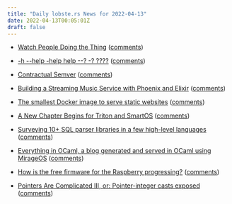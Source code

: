 ```yaml
---
title: "Daily lobste.rs News for 2022-04-13"
date: 2022-04-13T00:05:01Z
draft: false
---
```






- [Watch People Doing the Thing](https://earthly.dev/blog/golang-streamers/)
  ([comments](https://lobste.rs/s/mls3ve/watch_people_doing_thing))



- [-h --help -help help --? -? ????](https://blog.craftyguy.net/cmdline-help/)
  ([comments](https://lobste.rs/s/9e7yoy/h_help_help_help))



- [Contractual Semver](https://github.com/pschanely/contractual-semver)
  ([comments](https://lobste.rs/s/vr7m10/contractual_semver))



- [Building a Streaming Music Service with Phoenix and Elixir](https://lofi.limo/blog/building-a-streaming-music-service-with-phoenix-and-elixir)
  ([comments](https://lobste.rs/s/brqjad/building_streaming_music_service_with))



- [The smallest Docker image to serve static websites](https://lipanski.com/posts/smallest-docker-image-static-website)
  ([comments](https://lobste.rs/s/aqvntj/smallest_docker_image_serve_static))



- [A New Chapter Begins for Triton and SmartOS](https://www.joyent.com/blog/a-new-chapter-begins-for-triton-and-smartos)
  ([comments](https://lobste.rs/s/jhoah7/new_chapter_begins_for_triton_smartos))



- [Surveying 10+ SQL parser libraries in a few high-level languages](https://datastation.multiprocess.io/blog/2022-04-11-sql-parsers.html)
  ([comments](https://lobste.rs/s/x216bf/surveying_10_sql_parser_libraries_few))



- [Everything in OCaml, a blog generated and served in OCaml using MirageOS](https://blog.osau.re/articles/blog_requiem.html)
  ([comments](https://lobste.rs/s/zuptuc/everything_ocaml_blog_generated_served))



- [How is the free firmware for the Raspberry progressing?](https://gwolf.org/2022/04/how-is-the-free-firmware-for-the-raspberry-progressing.html)
  ([comments](https://lobste.rs/s/6dwhha/how_is_free_firmware_for_raspberry))



- [Pointers Are Complicated III, or: Pointer-integer casts exposed](https://www.ralfj.de/blog/2022/04/11/provenance-exposed.html)
  ([comments](https://lobste.rs/s/gw33jk/pointers_are_complicated_iii_pointer))


